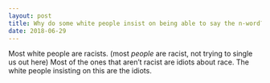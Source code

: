 ```yaml
---
layout: post
title: Why do some white people insist on being able to say the n-word?
date: 2018-06-29
---
```


<p>Most white people are racists. (most <i>people</i> are racist, not trying to single us out here) Most of the ones that aren’t racist are idiots about race. The white people insisting on this are the idiots.</p>

